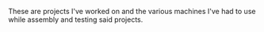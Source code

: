 These are projects I've worked on and the various machines I've had to use while assembly and testing said projects.
